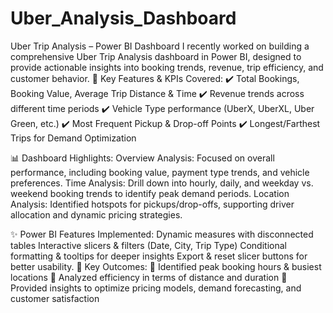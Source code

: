 # Uber_Analysis_Dashboard
Uber Trip Analysis – Power BI Dashboard
I recently worked on building a comprehensive Uber Trip Analysis dashboard in Power BI, designed to provide actionable insights into booking trends, revenue, trip efficiency, and customer behavior.
🔑 Key Features & KPIs Covered:
 ✔️ Total Bookings, Booking Value, Average Trip Distance & Time
 ✔️ Revenue trends across different time periods
 ✔️ Vehicle Type performance (UberX, UberXL, Uber Green, etc.)
 ✔️ Most Frequent Pickup & Drop-off Points
 ✔️ Longest/Farthest Trips for Demand Optimization
 
📊 Dashboard Highlights:
Overview Analysis: Focused on overall performance, including booking value, payment type trends, and vehicle preferences.
Time Analysis: Drill down into hourly, daily, and weekday vs. weekend booking trends to identify peak demand periods.
Location Analysis: Identified hotspots for pickups/drop-offs, supporting driver allocation and dynamic pricing strategies.

✨ Power BI Features Implemented:
Dynamic measures with disconnected tables
Interactive slicers & filters (Date, City, Trip Type)
Conditional formatting & tooltips for deeper insights
Export & reset slicer buttons for better usability.
📌 Key Outcomes:
 🔹 Identified peak booking hours & busiest locations
 🔹 Analyzed efficiency in terms of distance and duration
 🔹 Provided insights to optimize pricing models, demand forecasting, and customer satisfaction


